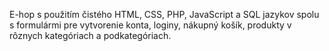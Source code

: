 E-hop s použitím čistého HTML, CSS, PHP, JavaScript a SQL jazykov spolu s formulármi pre vytvorenie konta, loginy, nákupný košík, produkty v rôznych kategóriach a podkategóriach.
